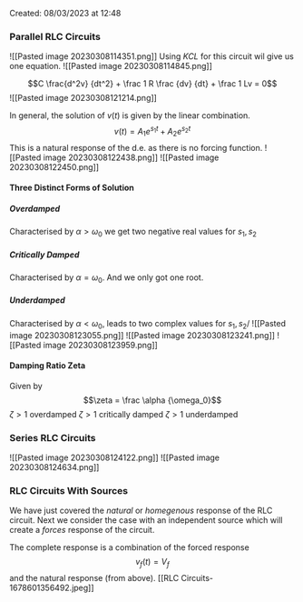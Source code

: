 Created: 08/03/2023 at 12:48
### Parallel RLC Circuits
![[Pasted image 20230308114351.png]]
Using *KCL* for this circuit wil give us one equation.
![[Pasted image 20230308114845.png]]

$$C \frac{d^2v} {dt^2} + \frac 1 R \frac {dv} {dt} + \frac 1 Lv = 0$$
![[Pasted image 20230308121214.png]]

In general, the solution of $v(t)$ is given by the linear combination.
$$v(t) = A_1 e^{s_1t} + A_2e^{s_2t}$$
This is a natural response of the d.e. as there is no forcing function.
![[Pasted image 20230308122438.png]]
![[Pasted image 20230308122450.png]]

#### Three Distinct Forms of Solution
##### Overdamped
Characterised by $\alpha > \omega_0$ we get two negative real values for $s_1, s_2$

##### Critically Damped
Characterised by $\alpha = \omega_0$. And we only got one root.

##### Underdamped
Characterised by $\alpha < \omega_0$, leads to two complex values for $s_1, s_2$/
![[Pasted image 20230308123055.png]]
![[Pasted image 20230308123241.png]]
![[Pasted image 20230308123959.png]]

#### Damping Ratio Zeta
Given by 
$$\zeta = \frac \alpha {\omega_0}$$
$\zeta > 1$ overdamped 
$\zeta > 1$ critically damped
$\zeta > 1$ underdamped 

### Series RLC Circuits
![[Pasted image 20230308124122.png]]
![[Pasted image 20230308124634.png]]

### RLC Circuits With Sources
We have just covered the *natural* or *homegenous* response of the RLC circuit. Next we consider the case with an independent source which will create a *forces* response of the circuit.

The complete response is a combination of the forced response
$$v_f(t) = V_f$$
and the natural response (from above).
[[RLC Circuits-1678601356492.jpeg]]